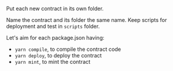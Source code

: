 Put each new contract in its own folder.

Name the contract and its folder the same name.  Keep scripts for deployment and test in `scripts` folder.

Let's aim for each package.json having:
* `yarn compile`, to compile the contract code
* `yarn deploy`, to deploy the contract
* `yarn mint`, to mint the contract 
